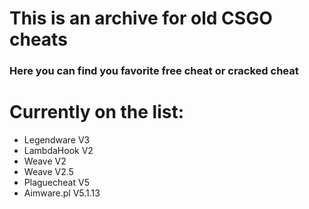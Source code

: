# This is an archive for old CSGO cheats
### Here you can find you favorite free cheat or cracked cheat
# Currently on the list:
- Legendware V3
- LambdaHook V2
- Weave V2
- Weave V2.5
- Plaguecheat V5
- Aimware.pl V5.1.13
